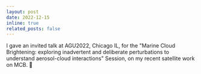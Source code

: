 ```yaml
---
layout: post
date: 2022-12-15
inline: true
related_posts: false
---
```


I gave an invited talk at AGU2022, Chicago IL, for the "Marine Cloud Brightening: exploring inadvertent and deliberate perturbations to understand aerosol-cloud interactions" Session, on my recent satellite work on MCB. :microphone: 